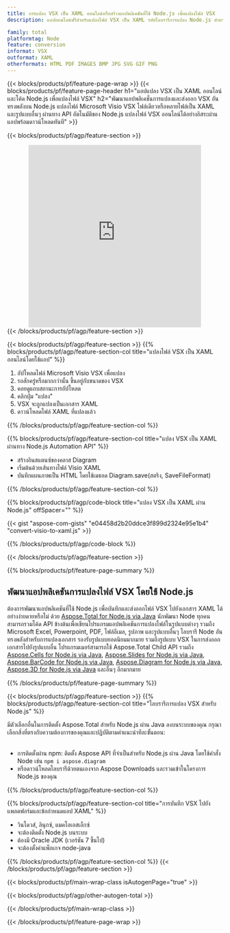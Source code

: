 ```yaml
---
title: การแปลง VSX เป็น XAML ออนไลน์หรือสร้างแอปพลิเคชันที่ใช้ Node.js เพื่อแปลงไฟล์ VSX
description: แอปออนไลน์ฟรีสำหรับแปลงไฟล์ VSX เป็น XAML รหัสไลบรารีการแปลง Node.js สำหรับเอกสาร Microsoft Visio VSX 

family: total
platformtag: Node
feature: conversion
informat: VSX
outformat: XAML
otherformats: HTML PDF IMAGES BMP JPG SVG GIF PNG
---
```

{{< blocks/products/pf/feature-page-wrap >}}
{{< blocks/products/pf/feature-page-header h1="แอปแปลง VSX เป็น XAML ออนไลน์และโค้ด Node.js เพื่อแปลงไฟล์ VSX" h2="พัฒนาแอปพลิเคชั่นการแปลงและส่งออก VSX อันทรงพลังบน Node.js แปลงไฟล์ Microsoft Visio VSX ไฟล์เดียวหรือหลายไฟล์เป็น XAML และรูปแบบอื่นๆ ผ่านทาง API อัตโนมัติของ Node.js แปลงไฟล์ VSX ออนไลน์ได้อย่างอิสระผ่านแอปพร้อมดาวน์โหลดทันที" >}}


{{< blocks/products/pf/agp/feature-section >}}

<div class="container-fluid agp-content bg-white aboutfile box-1 vh100 section nopbtm">
<div class=container>
<div class=row>
<div class="demobox tc col-md-12 padding-0" align="center">

<iframe title="แอปแปลง VSX เป็น XAML ออนไลน์ฟรี" style="border: none; height: 426px;" scrolling="no" src="https://total-conversion-app-65z5r2lp.k8s.dynabic.com/?to=xaml&from=vsx" id="child-iframe" width="80%"></iframe>

</div></div>
</div></div>
{{< /blocks/products/pf/agp/feature-section >}}


{{< blocks/products/pf/agp/feature-section >}}
{{% blocks/products/pf/agp/feature-section-col title="แปลงไฟล์ VSX เป็น XAML ออนไลน์โดยใช้แอป" %}}

1. อัปโหลดไฟล์ Microsoft Visio VSX เพื่อแปลง
1. รอสักครู่หรือมากกว่านั้น ขึ้นอยู่กับขนาดของ VSX
1. คอยดูแถบสถานะการอัปโหลด
1. คลิกปุ่ม "แปลง"
1. VSX จะถูกแปลงเป็นเอกสาร XAML
1. ดาวน์โหลดไฟล์ XAML ที่แปลงแล้ว

{{% /blocks/products/pf/agp/feature-section-col %}}

{{% blocks/products/pf/agp/feature-section-col title="แปลง VSX เป็น XAML ผ่านทาง Node.js Automation API" %}}

- สร้างอินสแตนซ์ของคลาส Diagram
- เริ่มต้นด้วยเส้นทางไฟล์ Visio XAML
- บันทึกแผนภาพเป็น HTML โดยใช้เมธอด Diagram.save(สตริง, SaveFileFormat)

{{% /blocks/products/pf/agp/feature-section-col %}}

{{% blocks/products/pf/agp/code-block title="แปลง VSX เป็น XAML ผ่าน Node.js" offSpacer="" %}}

{{< gist "aspose-com-gists" "e04458d2b20ddce3f899d2324e95e1b4" "convert-visio-to-xaml.js" >}}

{{% /blocks/products/pf/agp/code-block %}}

{{< /blocks/products/pf/agp/feature-section >}}

{{% blocks/products/pf/feature-page-summary %}}

<h2>พัฒนาแอปพลิเคชันการแปลงไฟล์ VSX โดยใช้ Node.js</h2>

ต้องการพัฒนาแอปพลิเคชันที่ใช้ Node.js เพื่อบันทึกและส่งออกไฟล์ VSX ไปยังเอกสาร XAML ได้อย่างง่ายดายหรือไม่ ด้วย [Aspose.Total for Node.js via Java](https://products.aspose.com/total/th/nodejs-java/) นักพัฒนา Node ทุกคนสามารถรวมโค้ด API ข้างต้นเพื่อเขียนโปรแกรมแอปพลิเคชันการแปลงไฟล์ในรูปแบบต่างๆ รวมถึง Microsoft Excel, Powerpoint, PDF, ไฟล์อีเมล, รูปภาพ และรูปแบบอื่นๆ ไลบรารี Node อันทรงพลังสำหรับการแปลงเอกสาร รองรับรูปแบบยอดนิยมมากมาย รวมถึงรูปแบบ VSX ในการส่งออกเอกสารไปยังรูปแบบอื่น โปรแกรมเมอร์สามารถใช้ Aspose.Total Child API รวมถึง [Aspose.Cells for Node.js via Java](https://products.aspose.com/cells/th/nodejs-java/), [Aspose.Slides for Node.js via Java](https://products.aspose.com/slides/th/nodejs-java/), [Aspose.BarCode for Node.js via Java](https://products.aspose.com/barcode/th/nodejs-java/), [Aspose.Diagram for Node.js via Java](https://products.aspose.com/diagram/th/nodejs-java/), [Aspose.3D for Node.js via Java](https://products.aspose.com/3d/th/nodejs-java/) และอื่นๆ อีกมากมาย 
 
 

{{% /blocks/products/pf/feature-page-summary %}}

{{< blocks/products/pf/agp/feature-section >}}
{{% blocks/products/pf/agp/feature-section-col title="ไลบรารีการแปลง VSX สำหรับ Node.js" %}}

มีตัวเลือกอื่นในการติดตั้ง Aspose.Total สำหรับ Node.js ผ่าน Java ลงบนระบบของคุณ กรุณาเลือกสิ่งที่ตรงกับความต้องการของคุณและปฏิบัติตามคำแนะนำทีละขั้นตอน:<br /><br />

- การติดตั้งผ่าน npm: ติดตั้ง Aspose API ที่จำเป็นสำหรับ Node.js ผ่าน Java โดยใช้คำสั่ง Node เช่น ```npm i aspose.diagram```
- หรือดาวน์โหลดไลบรารีด้วยตนเองจาก Aspose Downloads และรวมเข้าในโครงการ Node.js ของคุณ

{{% /blocks/products/pf/agp/feature-section-col %}}

{{% blocks/products/pf/agp/feature-section-col title="การบันทึก VSX ไปยังแพลตฟอร์มและข้อกำหนดแอป XAML" %}}

- วินโดวส์, ลินุกซ์, แมคโอเอสเอ็กซ์
- จะต้องติดตั้ง Node.js บนระบบ
- ต้องมี Oracle JDK (เวอร์ชัน 7 ขึ้นไป)
- จะต้องตั้งค่าแพ็กเกจ node-java

{{% /blocks/products/pf/agp/feature-section-col %}}
{{< /blocks/products/pf/agp/feature-section >}}

{{< blocks/products/pf/main-wrap-class isAutogenPage="true" >}}

{{< blocks/products/pf/agp/other-autogen-total >}}

{{< /blocks/products/pf/main-wrap-class >}}

{{< /blocks/products/pf/feature-page-wrap >}}